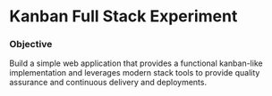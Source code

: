# Kanban Full Stack Experiment

### Objective
Build a simple web application that provides a functional kanban-like implementation and leverages modern stack tools to provide quality assurance and continuous delivery and deployments.

